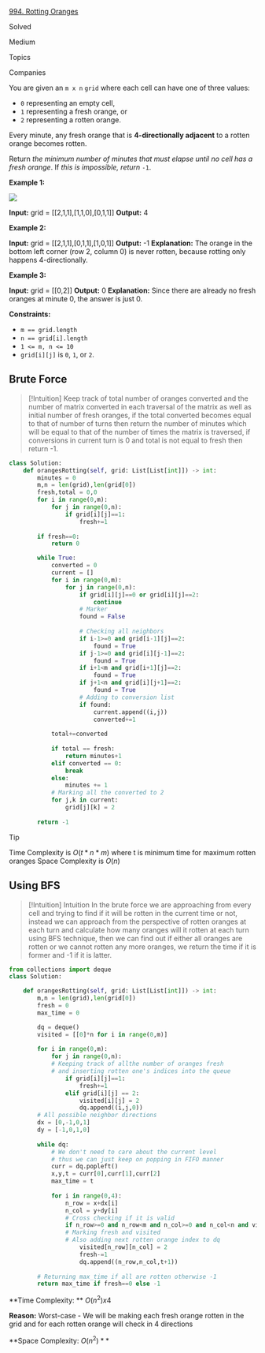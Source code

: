 
[994. Rotting Oranges](https://leetcode.com/problems/rotting-oranges/)

Solved

Medium

Topics

Companies

You are given an `m x n` `grid` where each cell can have one of three values:

- `0` representing an empty cell,
- `1` representing a fresh orange, or
- `2` representing a rotten orange.

Every minute, any fresh orange that is **4-directionally adjacent** to a rotten orange becomes rotten.

Return _the minimum number of minutes that must elapse until no cell has a fresh orange_. If _this is impossible, return_ `-1`.

**Example 1:**

![](https://assets.leetcode.com/uploads/2019/02/16/oranges.png)

**Input:** grid = [[2,1,1],[1,1,0],[0,1,1]]
**Output:** 4

**Example 2:**

**Input:** grid = [[2,1,1],[0,1,1],[1,0,1]]
**Output:** -1
**Explanation:** The orange in the bottom left corner (row 2, column 0) is never rotten, because rotting only happens 4-directionally.

**Example 3:**

**Input:** grid = [[0,2]]
**Output:** 0
**Explanation:** Since there are already no fresh oranges at minute 0, the answer is just 0.

**Constraints:**

- `m == grid.length`
- `n == grid[i].length`
- `1 <= m, n <= 10`
- `grid[i][j]` is `0`, `1`, or `2`.


## Brute Force

> [!Intuition]
> Keep track of total number of oranges converted and the number of matrix converted in each traversal of the matrix as well as initial number of fresh oranges, if the total converted becomes equal to that of number of turns then return the number of minutes which will be equal to that of the number of times the matrix is traversed, if conversions in current turn is 0 and total is not equal to fresh then return -1.




```python
class Solution:
    def orangesRotting(self, grid: List[List[int]]) -> int:
        minutes = 0
        m,n = len(grid),len(grid[0])
        fresh,total = 0,0
        for i in range(0,m):
            for j in range(0,n):
                if grid[i][j]==1:
                    fresh+=1
        
        if fresh==0:
            return 0

        while True:
            converted = 0
            current = []
            for i in range(0,m):
                for j in range(0,n):
                    if grid[i][j]==0 or grid[i][j]==2:
                        continue
                    # Marker
                    found = False
                    
					# Checking all neighbors
                    if i-1>=0 and grid[i-1][j]==2:
                        found = True
                    if j-1>=0 and grid[i][j-1]==2:
                        found = True
                    if i+1<m and grid[i+1][j]==2:
                        found = True
                    if j+1<n and grid[i][j+1]==2:
                        found = True
                    # Adding to conversion list
                    if found:
                        current.append((i,j))
                        converted+=1
            
            total+=converted
            
            if total == fresh:
                return minutes+1
            elif converted == 0:
                break
            else:
                minutes += 1
            # Marking all the converted to 2
            for j,k in current:
                grid[j][k] = 2
        
        return -1

```

>[!tip]
>Time Complexity is $O(t*n*m)$ where t is minimum time for maximum rotten oranges
>Space Complexity is $O(n)$


## Using BFS

>[!Intuition] Intuition
>In the brute force we are approaching from every cell and trying to find if it will be rotten in the current time or not, instead we can approach from the perspective of rotten oranges at each turn and calculate how many oranges will it rotten at each turn using BFS technique, then we can find out if either all oranges are rotten or we cannot rotten any more oranges, we return the time if it is former and -1 if it is latter.

```python
from collections import deque
class Solution:

    def orangesRotting(self, grid: List[List[int]]) -> int:
        m,n = len(grid),len(grid[0])
        fresh = 0
        max_time = 0

        dq = deque()
        visited = [[0]*n for i in range(0,m)]
        
        for i in range(0,m):
            for j in range(0,n):
            # Keeping track of allthe number of oranges fresh 
            # and inserting rotten one's indices into the queue
                if grid[i][j]==1:
                    fresh+=1
                elif grid[i][j] == 2:
                    visited[i][j] = 2
                    dq.append((i,j,0))
		# All possible neighbor directions
        dx = [0,-1,0,1]
        dy = [-1,0,1,0]        
        
        while dq:
	        # We don't need to care about the current level 
	        # thus we can just keep on popping in FIFO manner
            curr = dq.popleft()
            x,y,t = curr[0],curr[1],curr[2]
            max_time = t
            
            for i in range(0,4):
                n_row = x+dx[i]
                n_col = y+dy[i]
				# Cross checking if it is valid
                if n_row>=0 and n_row<m and n_col>=0 and n_col<n and visited[n_row][n_col] != 2 and grid[n_row][n_col] == 1: 
                # Marking fresh and visited 
                # Also adding next rotten orange index to dq
                    visited[n_row][n_col] = 2
                    fresh-=1
                    dq.append((n_row,n_col,t+1))
        
        # Returning max_time if all are rotten otherwise -1
        return max_time if fresh==0 else -1


```

**Time Complexity: **  $O ( n^2) x 4$


**Reason:** Worst-case - We will be making each fresh orange rotten in the grid and for each rotten orange will check in 4 directions

**Space Complexity: $O ( n ^ 2 )**$

